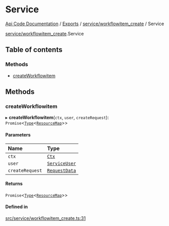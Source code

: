 # Service
 
[Api Code Documentation](../README.md) / [Exports](../modules.md) / [service/workflowitem\_create](../modules/service_workflowitem_create.md) / Service

[service/workflowitem\_create](../modules/service_workflowitem_create.md).Service

## Table of contents

### Methods

- [createWorkflowitem](service_workflowitem_create.Service.md#createworkflowitem)

## Methods

### createWorkflowitem

▸ **createWorkflowitem**(`ctx`, `user`, `createRequest`): `Promise`\<[`Type`](../modules/result.md#type)\<[`ResourceMap`](../modules/service_domain_ResourceMap.md#resourcemap)\>\>

#### Parameters

| Name | Type |
| :------ | :------ |
| `ctx` | [`Ctx`](lib_ctx.Ctx.md) |
| `user` | [`ServiceUser`](service_domain_organization_service_user.ServiceUser.md) |
| `createRequest` | [`RequestData`](service_domain_workflow_workflowitem_create.RequestData.md) |

#### Returns

`Promise`\<[`Type`](../modules/result.md#type)\<[`ResourceMap`](../modules/service_domain_ResourceMap.md#resourcemap)\>\>

#### Defined in

[src/service/workflowitem_create.ts:31](https://github.com/openkfw/TruBudget/blob/40b449a/api/src/service/workflowitem_create.ts#L31)
